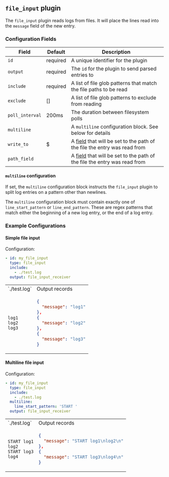 ## `file_input` plugin

The `file_input` plugin reads logs from files. It will place the lines read into the `message` field of the new entry.

### Configuration Fields

| Field           | Default  | Description                                                                           |
| ---             | ---      | ---                                                                                   |
| `id`            | required | A unique identifier for the plugin                                                    |
| `output`        | required | The `id` for the plugin to send parsed entries to                                     |
| `include`       | required | A list of file glob patterns that match the file paths to be read                     |
| `exclude`       | []       | A list of file glob patterns to exclude from reading                                  |
| `poll_interval` | 200ms    | The duration between filesystem polls                                                 |
| `multiline`     |          | A `multiline` configuration block. See below for details                              |
| `write_to`      | $        | A [field](/field.md) that will be set to the path of the file the entry was read from |
| `path_field`    |          | A [field](/field.md) that will be set to the path of the file the entry was read from |

#### `multiline` configuration

If set, the `multiline` configuration block instructs the `file_input` plugin to split log entries on a pattern other than newlines.

The `multiline` configuration block must contain exactly one of `line_start_pattern` or `line_end_pattern`. These are regex patterns that
match either the beginning of a new log entry, or the end of a log entry.

### Example Configurations

#### Simple file input

Configuration:
```yaml
- id: my_file_input
  type: file_input
  include:
    - ./test.log
  output: file_input_receiver
```

<table>
<tr><td> `./test.log` </td> <td> Output records </td></tr>
<tr>
<td>

```
log1
log2
log3
```

</td>
<td>

```json
{
  "message": "log1"
},
{
  "message": "log2"
},
{
  "message": "log3"
}
```

</td>
</tr>
</table>

#### Multiline file input

Configuration:
```yaml
- id: my_file_input
  type: file_input
  include:
    - ./test.log
  multiline:
    line_start_pattern: 'START '
  output: file_input_receiver
```

<table>
<tr><td> `./test.log` </td> <td> Output records </td></tr>
<tr>
<td>

```
START log1
log2
START log3
log4
```

</td>
<td>

```json
{
  "message": "START log1\nlog2\n"
},
{
  "message": "START log3\nlog4\n"
}
```

</td>
</tr>
</table>
